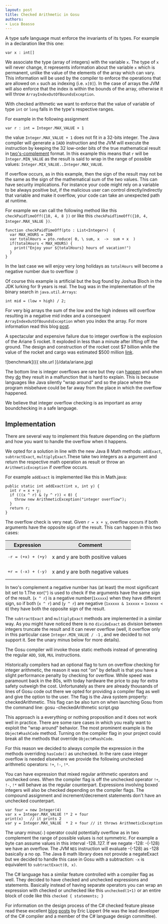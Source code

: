```yaml
---
layout: post
title: Checked Arithmetic in Gosu
authors:
- Luca Boasso
---
```


A type safe language must enforce the invariants of its types. For example in a declaration like this one:

    var x : int[]

We associate the type (array of integers) with the variable `x`. The type of `x` will never change, it represents information about the variable `x` which is permanent, unlike the value of the elements of the array which can vary. This information will be used by the compiler to enforce the operations that are allowed on `x` such as indexing (i.e. `x[0]`). In the case of arrays the JVM will also enforce that the index is within the bounds of the array, otherwise it will throw `ArrayIndexOutOfBoundsException`.

With checked arithmetic we want to enforce that the value of variable of type `int` or `long` falls in the type's respective ranges.

For example in the following assignment

    var r : int = Integer.MAX_VALUE + 1

the value `Integer.MAX_VALUE + 1` does not fit in a 32-bits integer. The Java compiler will generate a `IADD` instruction and the JVM will execute the instruction by keeping the 32 low-order bits of the true mathematical result in [two's-complement](https://en.wikipedia.org/wiki/Two%27s_complement) format. In this example this means that `r` will be `Integer.MIN_VALUE` as the result is said to wrap in the range of possible values: `Integer.MIX_VALUE..Integer.MAX_VALUE`.

If overflow occurs, as in this example, then the sign of the result may not be the same as the sign of the mathematical sum of the two values. This can have security implications. For instance your code might rely on a variable to be always positive but, if the malicious user can control directly/indirectly that variable and make it overflow, your code can take an unexpected path at runtime.

For example we can call the following method like this `checkPaidTimeOff({10, 4, 8 })`  or like this `checkPaidTimeOff({10, 4, Integer.MAX_VALUE })`.

    function checkPaidTimeOff(pto : List<Integer>)  {
      var MAX_HOURS = 200
      var totalHours = pto.reduce( 0, \ sum, x  ->  sum + x  )
      if(totalHours < MAX_HOURS) {
        print("Enjoy your ${totalHours} hours of vacation!")
      }
    }

In the last case we will enjoy very long holidays as `totalHours` will become a negative number due to overflow :)

Of course this example is artificial but the bug found by Joshua Bloch in the JDK lurking for 9 years is real. The bug was in the implementation of the binary search in `java.util.Arrays`:

    int mid = (low + high) / 2;
    
For very big arrays the sum of the low and the high indexes will overflow resulting in a negative mid index and a consequent `ArrayIndexOutOfBoundsException` when you index the array. For more information read this blog [post](http://googleresearch.blogspot.com/2006/06/extra-extra-read-all-about-it-nearly.html).

A spectacular and expensive failure due to integer overflow is the explosion of the Ariane 5 rocket. It exploded in less than a minute after lifting off the ground. The design and construction of the rocket cost $7 billion while the value of the rocket and cargo was
estimated $500 million [link](https://www.ima.umn.edu/%7Earnold/disasters/ariane.html).

![benchmark]({{ site.url }}/data/ariane.jpg)

The bottom line is integer overflows are rare but they can [happen](http://www.theguardian.com/business/2015/may/01/us-aviation-authority-boeing-787-dreamliner-bug-could-cause-loss-of-control) and when they [do](https://medium.com/@alexleclair/shopify-s-pos-integer-overflow-d280594aacf) they result in a malfunction that is hard to explain. This is because languages like Java silently "wrap around" and so the place where the program misbehave could be far away from the place in which the overflow happened.

We believe that integer overflow checking is as important as array boundchecking in a safe language.

Implementation
--------------

There are several way to implement this feature depending on the platform and how you want to handle the overflow when it happens.

We opted for a solution in line with the new Java 8 Math methods: `addExact`, `subtractExact`, `multiplyExact`.These take two integers as a argument and return the respective math operation as result or throw an `ArithmeticException` if overflow occurs.

For example `addExact` is implemented like this in Math.java:

    public static int addExact(int x, int y) {
      int r = x + y;
      if (((x ^ r) & (y ^ r)) < 0) {
        throw new ArithmeticException("integer overflow");
      }
      return r;
    }
    
The overflow check is very neat. Given `r = x + y`, overflow occurs if both arguments have the opposite sign of the result. This can happen in this two cases:

<table>
  <thead>
    <tr>
      <th style="background-color: #E5E5E5">Expression</th>
      <th style="background-color: #E5E5E5">Comment</th>
    </tr>
  </thead>
  <tbody>
    <tr>
      <td><pre>-r = (+x) + (+y)</pre></td>
      <td>x and y are both positive values</td>
    </tr>
    <tr>
      <td><pre>+r = (-x) + (-y)</pre></td>
      <td>x and y are both negative values </td>
    </tr>
  </tbody>
</table>

In two's complement a negative number has (at least) the most significant bit set to 1.The xor(`^`) is used to check if the arguments have the same sign of the result. (`x ^ r`) is a negative number(`1xxxxx`) when they have different sign, so if both (`x ^ r`) and (`y ^ r`) are negative (`1xxxxx & 1xxxxx` = `1xxxxx < 0`) they have both the opposite sign of the result.

The `subtractExact` and `multiplyExact` methods are implemented in a similar way. As you might have noticed there is no `divideExact` as division between integers truncate the result and it can never overflow (well,  it overflow only in this particular case `Integer.MIN_VALUE / -1` , and we decided to not support it. See the unary minus below for more details).

The Gosu compiler will invoke those static methods instead of generating the regular `ADD`, `SUB`, `MUL` instructions.

Historically compilers had an optional flag to turn on overflow checking for integer arithmetic, the reason it was not "on" by default is that you have a slight performance penalty by checking for overflow. While speed was paramount back in the 80s, with today hardware the price to pay for extra safety outweigh the cost. Unfortunately as there are already thousands of lines of Gosu code out there we opted for providing a compiler flag as well and give the option to the user. The flag is the Java system property: checkedArithmetic. This flag can be also turn on when launching Gosu from the command line: gosu -checkedArithmetic script.gsp

This approach is a everything or nothing proposition and it does not work well in practice. There are some rare cases in which you really want to exploit the "wrap around" behavior. The most prominent example is the `Object#hashCode` method. Turning on the compiler flag in your project could break all the methods that override `Object#hashCode`.

For this reason we decided to always compile the expression in the methods overriding `hasCode()` as unchecked. In the rare case integer overflow is needed elsewhere we provide the following unchecked arithmetic operators: `!+`, `!-`, `!*`.

You can have expression that mixed regular arithmetic operators and unchecked ones. When the compiler flag is off the unchecked operator `!+`, `!-`, `!*` will behave as the regular counterpart. Expressions involving boxed integers will also be checked depending on the compiler flags. The compound assignment and increment/decrement statements don't have an unchecked counterpart.

    var four = new Integer(4)
    var x = Integer.MAX_VALUE !* 2 + four
    print(x)   // it prints 2
    var y = Integer.MAX_VALUE  * 2 + four // it throws ArithmeticException
    
The unary minus(`-`) operator could potentially overflow as in two complement the range of possible values is not symmetric. For example a byte can assume values in this interval -128..127. If we negate -128:  -(-128)  we have an overflow. The JVM `NEG` instruction will evaluate -(-128) as -128 basically a  no op. The Java 8 math library does not provide a negateExact  but we decided to handle this case in Gosu with a subtraction: `-x` is equivalent to  `subtractExact(0, x)`.

The C# language has a similar feature controlled with a compiler flag as well. They decided to have checked and unchecked expressions and statements. Basically instead of having separate operators you can wrap an expression with checked or unchecked like this `unchecked(1+1)` or an entire block of code like this `checked { statements; }`

For information on the design process of the C# checked feature please read these excellent [blog](http://ericlippert.com/2015/04/09/what-is-the-unchecked-keyword-good-for-part-one/) [posts](http://ericlippert.com/2015/04/13/what-is-the-unchecked-keyword-good-for-part-two/) by Eric Lippert (He was the lead developer of the C# compiler and a member of the C# language design committee).






